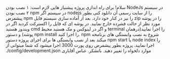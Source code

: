 سلام!
برای راه اندازی پروژه پیشنیاز هایی لازم است:
۱ نصب بودن NodeJs در سیستم
۲ نصب بودن npm در سیستم
اگر nodejs را از سایت رسمی آن دانلود کنی بطور پیشفرض npm را نیز در کنار خود دارد.
بعد از آماده سازی سیستم فایل zip را در پوشه مورد نظر از حالت فشرده خارج نمایید.
در پوشه ای که فایل را اکسترکت کردید اگر در ویندوز هستید cmd و اگر در لینوکس و مک هستید محیط terminal را اجرا نمایید(درهمان پوشه)
و دستور npm install را اجرا کنید.
npm شروع به نصب وابستگی های برنامخه میکند 
بعد از نصب وابستگی ها برای اجرای پروژه دستور 
npm start
یا
node index
را اجرا نمایید.
پروژه بطور پیشفرض روی پورت 3000 اجرا میشود که شما میتوانی از ./config/development.json موارد دلخواه را تغییر دهید.
باتشکر.
عباس آقایاری
